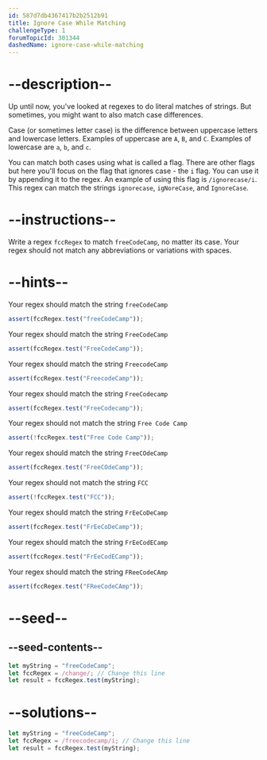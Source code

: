 ```yaml
---
id: 587d7db4367417b2b2512b91
title: Ignore Case While Matching
challengeType: 1
forumTopicId: 301344
dashedName: ignore-case-while-matching
---
```


# --description--

Up until now, you've looked at regexes to do literal matches of strings. But sometimes, you might want to also match case differences.

Case (or sometimes letter case) is the difference between uppercase letters and lowercase letters. Examples of uppercase are `A`, `B`, and `C`. Examples of lowercase are `a`, `b`, and `c`.

You can match both cases using what is called a flag. There are other flags but here you'll focus on the flag that ignores case - the `i` flag. You can use it by appending it to the regex. An example of using this flag is `/ignorecase/i`. This regex can match the strings `ignorecase`, `igNoreCase`, and `IgnoreCase`.

# --instructions--

Write a regex `fccRegex` to match `freeCodeCamp`, no matter its case. Your regex should not match any abbreviations or variations with spaces.

# --hints--

Your regex should match the string `freeCodeCamp`

```js
assert(fccRegex.test("freeCodeCamp"));
```

Your regex should match the string `FreeCodeCamp`

```js
assert(fccRegex.test("FreeCodeCamp"));
```

Your regex should match the string `FreecodeCamp`

```js
assert(fccRegex.test("FreecodeCamp"));
```

Your regex should match the string `FreeCodecamp`

```js
assert(fccRegex.test("FreeCodecamp"));
```

Your regex should not match the string `Free Code Camp`

```js
assert(!fccRegex.test("Free Code Camp"));
```

Your regex should match the string `FreeCOdeCamp`

```js
assert(fccRegex.test("FreeCOdeCamp"));
```

Your regex should not match the string `FCC`

```js
assert(!fccRegex.test("FCC"));
```

Your regex should match the string `FrEeCoDeCamp`

```js
assert(fccRegex.test("FrEeCoDeCamp"));
```

Your regex should match the string `FrEeCodECamp`

```js
assert(fccRegex.test("FrEeCodECamp"));
```

Your regex should match the string `FReeCodeCAmp`

```js
assert(fccRegex.test("FReeCodeCAmp"));
```

# --seed--

## --seed-contents--

```js
let myString = "freeCodeCamp";
let fccRegex = /change/; // Change this line
let result = fccRegex.test(myString);
```

# --solutions--

```js
let myString = "freeCodeCamp";
let fccRegex = /freecodecamp/i; // Change this line
let result = fccRegex.test(myString);
```
